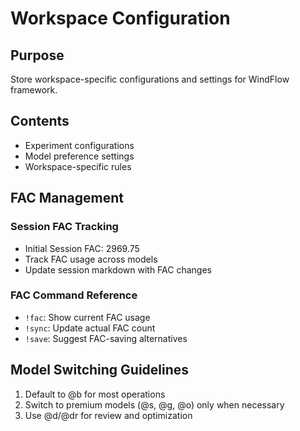 # Workspace Configuration

## Purpose
Store workspace-specific configurations and settings for WindFlow framework.

## Contents
- Experiment configurations
- Model preference settings
- Workspace-specific rules

## FAC Management
### Session FAC Tracking
- Initial Session FAC: 2969.75
- Track FAC usage across models
- Update session markdown with FAC changes

### FAC Command Reference
- `!fac`: Show current FAC usage
- `!sync`: Update actual FAC count
- `!save`: Suggest FAC-saving alternatives

## Model Switching Guidelines
1. Default to @b for most operations
2. Switch to premium models (@s, @g, @o) only when necessary
3. Use @d/@dr for review and optimization
